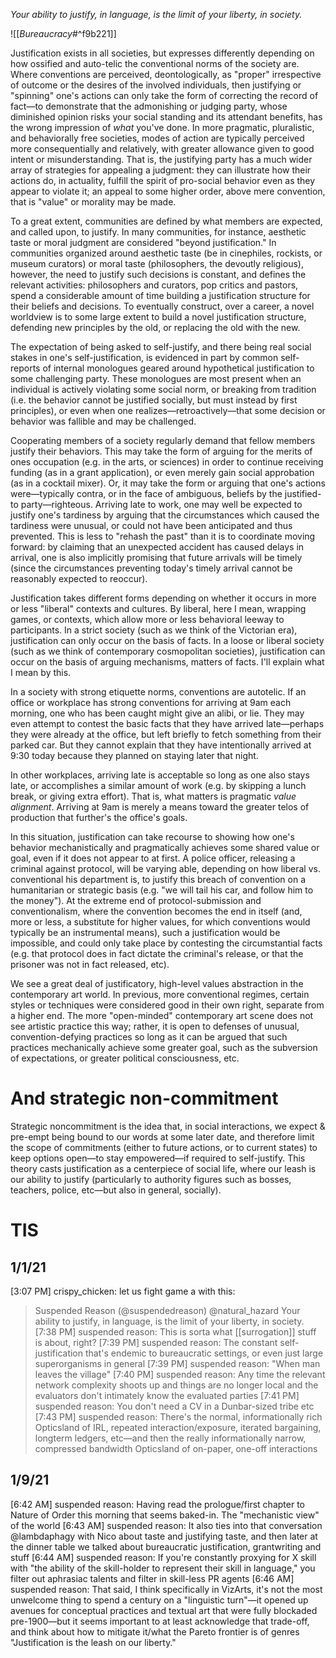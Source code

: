 _Your ability to justify, in language, is the limit of your liberty, in society._

![[_Bureaucracy_#^f9b221]]

Justification exists in all societies, but expresses differently depending on how ossified and auto-telic the conventional norms of the society are. Where conventions are perceived, deontologically, as "proper" irrespective of outcome or the desires of the involved individuals, then justifying or "spinning" one's actions can only take the form of correcting the record of fact—to demonstrate that the admonishing or judging party, whose diminished opinion risks your social standing and its attendant benefits, has the wrong impression of _what_ you've done. In more pragmatic, pluralistic, and behaviorally free societies, modes of action are typically perceived more consequentially and relatively, with greater allowance given to good intent or misunderstanding. That is, the justifying party has a much wider array of strategies for appealing a judgment: they can illustrate how their actions do, in actuality, fulfill the spirit of pro-social behavior even as they appear to violate it; an appeal to some higher order, above mere convention, that is "value" or morality may be made.

To a great extent, communities are defined by what members are expected, and called upon, to justify. In many communities, for instance, aesthetic taste or moral judgment are considered "beyond justification." In communities organized around aesthetic taste (be in cinephiles, rockists, or museum curators) or moral taste (philosophers, the devoutly religious), however, the need to justify such decisions is constant, and defines the relevant activities: philosophers and curators, pop critics and pastors, spend a considerable amount of time building a justification structure for their beliefs and decisions. To eventually construct, over a career, a novel worldview is to some large extent to build a novel justification structure, defending new principles by the old, or replacing the old with the new.

The expectation of being asked to self-justify, and there being real social stakes in one's self-justification, is evidenced in part by common self-reports of internal monologues geared around hypothetical justification to some challenging party. These monologues are most present when an individual is actively violating some social norm, or breaking from tradition (i.e. the behavior cannot be justified socially, but must instead by first principles), or even when one realizes—retroactively—that some decision or behavior was fallible and may be challenged.

Cooperating members of a society regularly demand that fellow members justify their behaviors. This may take the form of arguing for the merits of ones occupation (e.g. in the arts, or sciences) in order to continue receiving funding (as in a grant application), or even merely gain social approbation (as in a cocktail mixer). Or, it may take the form or arguing that one's actions were—typically contra, or in the face of ambiguous, beliefs by the justified-to party—righteous. Arriving late to work, one may well be expected to justify one's tardiness by arguing that the circumstances which caused the tardiness were unusual, or could not have been anticipated and thus prevented. This is less to "rehash the past" than it is to coordinate moving forward: by claiming that an unexpected accident has caused delays in arrival, one is also implicitly promising that future arrivals will be timely (since the circumstances preventing today's timely arrival cannot be reasonably expected to reoccur). 

Justification takes different forms depending on whether it occurs in more or less "liberal" contexts and cultures. By liberal, here I mean, wrapping games, or contexts, which allow more or less behavioral leeway to participants. In a strict society (such as we think of the Victorian era), justification can only occur on the basis of facts. In a loose or liberal society (such as we think of contemporary cosmopolitan societies), justification can occur on the basis of arguing mechanisms, matters of facts. I'll explain what I mean by this.

In a society with strong etiquette norms, conventions are autotelic. If an office or workplace has strong conventions for arriving at 9am each morning, one who has been caught might give an alibi, or lie. They may even attempt to contest the basic facts that they have arrived late—perhaps they were already at the office, but left briefly to fetch something from their parked car. But they cannot explain that they have intentionally arrived at 9:30 today because they planned on staying later that night. 

In other workplaces, arriving late is acceptable so long as one also stays late, or accomplishes a similar amount of work (e.g. by skipping a lunch break, or giving extra effort). That is, what matters is pragmatic _value alignment_. Arriving at 9am is merely a means toward the greater telos of production that further's the office's goals. 

In this situation, justification can take recourse to showing how one's behavior mechanistically and pragmatically achieves some shared value or goal, even if it does not appear to at first. A police officer, releasing a criminal against protocol, will be varying able, depending on how liberal vs. conventional his department is, to justify this breach of convention on a humanitarian or strategic basis (e.g. "we will tail his car, and follow him to the money"). At the extreme end of protocol-submission and conventionalism, where the convention becomes the end in itself (and, more or less, a substitute for higher values, for which conventions would typically be an instrumental means), such a justification would be impossible, and could only take place by contesting the circumstantial facts (e.g. that protocol does in fact dictate the criminal's release, or that the prisoner was not in fact released, etc).

We see a great deal of justificatory, high-level values abstraction in the contemporary art world. In previous, more conventional regimes, certain styles or techniques were considered good in their own right, separate from a higher end. The more "open-minded" contemporary art scene does not see artistic practice this way; rather, it is open to defenses of unusual, convention-defying practices so long as it can be argued that such practices mechanically achieve some greater goal, such as the subversion of expectations, or greater political consciousness, etc.

# And strategic non-commitment

Strategic noncommitment is the idea that, in social interactions, we expect & pre-empt being bound to our words at some later date, and therefore limit the scope of commitments (either to future actions, or to current states) to keep options open—to stay empowered—if required to self-justify. This theory casts justification as a centerpiece of social life, where our leash is our ability to justify (particularly to authority figures such as bosses, teachers, police, etc—but also in general, socially).

# TIS

## 1/1/21

[3:07 PM] crispy_chicken: let us fight game a with this: 
> Suspended Reason (@suspendedreason)
> @natural_hazard Your ability to justify, in language, is the limit of your liberty, in society.
[7:38 PM] suspended reason: This is sorta what [[surrogation]] stuff is about, right?
[7:39 PM] suspended reason: The constant self-justification that's endemic to bureaucratic settings, or even just large superorganisms in general
[7:39 PM] suspended reason: "When man leaves the village"
[7:40 PM] suspended reason: Any time the relevant network complexity shoots up and things are no longer local and the evaluators don't intimately know the evaluated parties
[7:41 PM] suspended reason: You don't need a CV in a Dunbar-sized tribe etc
[7:43 PM] suspended reason: There's the normal, informationally rich Opticsland of IRL, repeated interaction/exposure, iterated bargaining, longterm ledgers, etc—and then the really informationally narrow, compressed bandwidth Opticsland of on-paper, one-off interactions

## 1/9/21

[6:42 AM] suspended reason: Having read the prologue/first chapter to Nature of Order this morning that seems baked-in. The "mechanistic view" of the world
[6:43 AM] suspended reason: It also ties into that conversation @lambdaphagy with Nico about taste and justifying taste, and then later at the dinner table we talked about bureaucratic justification, grantwriting and stuff
[6:44 AM] suspended reason: If you're constantly proxying for X skill with "the ability of the skill-holder to represent their skill in language," you filter out aphrasiac talents and filter in skill-less PR agents
[6:46 AM] suspended reason: That said, I think specifically in VizArts, it's not the most unwelcome thing to spend a century on a "linguistic turn"—it opened up avenues for conceptual practices and textual art that were fully blockaded pre-1900—but it seems important to at least acknowledge that trade-off, and think about how to mitigate it/what the Pareto frontier is of genres
"Justification is the leash on our liberty."


